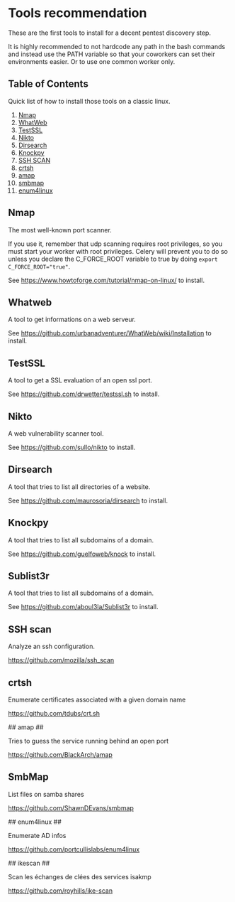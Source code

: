 
# Tools recommendation #

These are the first tools to install for a decent pentest discovery step.

It is highly recommended to not hardcode any path in the bash commands and instead use the PATH variable so that your coworkers can set their environments easier. Or to use one common worker only.


## Table of Contents

Quick list of how to install those tools on a classic linux.

1. [Nmap](#nmap)
2. [WhatWeb](#whatweb)
3. [TestSSL](#testssl)
4. [Nikto](#nikto)
5. [Dirsearch](#dirsearch)
6. [Knockpy](#knockpy)
7. [SSH SCAN](#sshscan)
8. [crtsh](#crtsh)
9. [amap](#amap)
10. [smbmap](#smbmap)
11. [enum4linux](#enum4linux)

## Nmap <a name="nmap"></a> ##

The most well-known port scanner.

If you use it, remember that udp scanning requires root privileges, so you must start your worker with root privileges. Celery will prevent you to do so unless you declare the C_FORCE_ROOT variable to true by doing `export C_FORCE_ROOT="true"`.

See https://www.howtoforge.com/tutorial/nmap-on-linux/ to install.

## Whatweb <a name="whatweb"></a> ##

A tool to get informations on a web serveur.

See https://github.com/urbanadventurer/WhatWeb/wiki/Installation to install.

## TestSSL <a name="testssl"></a> ##

A tool to get a SSL evaluation of an open ssl port.

See https://github.com/drwetter/testssl.sh to install.

## Nikto <a name="nikto"></a> ##

A web vulnerability scanner tool.

See https://github.com/sullo/nikto to install.

## Dirsearch <a name="dirsearch"></a> ##

A tool that tries to list all directories of a website.

See https://github.com/maurosoria/dirsearch to install.


## Knockpy <a name="knockpy"></a> ##

A tool that tries to list all subdomains of a domain.

See https://github.com/guelfoweb/knock to install.

## Sublist3r <a name="sublister"></a> ##

A tool that tries to list all subdomains of a domain.

See https://github.com/aboul3la/Sublist3r to install.

## SSH scan <a name="sshscan"></a> ##

Analyze an ssh configuration.

https://github.com/mozilla/ssh_scan

## crtsh <a name="crtsh"></a> ##

Enumerate certificates associated with a given domain name

https://github.com/tdubs/crt.sh

## amap <a name="amap"></a> ##

Tries to guess the service running behind an open port

https://github.com/BlackArch/amap

## SmbMap <a name="smbmap"></a> ##

List files on samba shares

https://github.com/ShawnDEvans/smbmap

## enum4linux <a name="enum4linux"></a> ##

Enumerate AD infos

https://github.com/portcullislabs/enum4linux

## ikescan <a name="ikescan"></a> ##

Scan les échanges de clées des services isakmp

https://github.com/royhills/ike-scan
